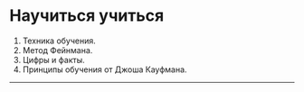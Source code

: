 # Научиться учиться
1. Техника обучения.
2. Метод Фейнмана.
3. Цифры и факты.
4. Принципы обучения от Джоша Кауфмана.
------

